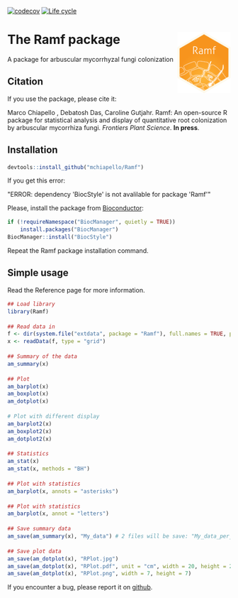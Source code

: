 [![codecov](https://codecov.io/gh/mchiapello/Ramf/branch/master/graph/badge.svg)](https://codecov.io/gh/mchiapello/Ramf)
[![Life cycle](https://img.shields.io/badge/lifecycle-stable-brightgreen.svg)](https://www.tidyverse.org/lifecycle/)

# The **Ramf** package <img src="inst/extdata/Ramf.png" align="right" alt="" width="120" />
A package for arbuscular mycorrhyzal fungi colonization

## Citation
If you use the package, please cite it:

Marco Chiapello , Debatosh Das, Caroline Gutjahr. Ramf: An open-source R package for statistical analysis and display of quantitative root colonization by arbuscular mycorrhiza fungi. _Frontiers Plant Science_. **In press**.

## Installation
```r
devtools::install_github("mchiapello/Ramf")
```

If you get this error:

"ERROR: dependency 'BiocStyle' is not avalilable for package 'Ramf'"

Please, install the package from [Bioconductor](http://bioconductor.org/):

```r
if (!requireNamespace("BiocManager", quietly = TRUE))
    install.packages("BiocManager")
BiocManager::install("BiocStyle")
```

Repeat the Ramf package installation command.

## Simple usage
Read the Reference page for more information.


```r
## Load library
library(Ramf)

## Read data in
f <- dir(system.file("extdata", package = "Ramf"), full.names = TRUE, pattern = "grid.csv")
x <- readData(f, type = "grid")

## Summary of the data
am_summary(x)

## Plot
am_barplot(x)
am_boxplot(x)
am_dotplot(x)

# Plot with different display
am_barplot2(x)
am_boxplot2(x)
am_dotplot2(x)

## Statistics
am_stat(x)
am_stat(x, methods = "BH")

## Plot with statistics
am_barplot(x, annots = "asterisks")

## Plot with statistics
am_barplot(x, annot = "letters")

## Save summary data
am_save(am_summary(x), "My_data") # 2 files will be save: "My_data_per_Sample.csv" and "My_data_per_Replicate.csv"

## Save plot data
am_save(am_dotplot(x), "RPlot.jpg")
am_save(am_dotplot(x), "RPlot.pdf", unit = "cm", width = 20, height = 20, dpi = 300) # set image unit, dimention and quality
am_save(am_dotplot(x), "RPlot.png", width = 7, height = 7)
```



If you encounter a bug, please report it on [github](https://github.com/mchiapello/Ramf/issues).

